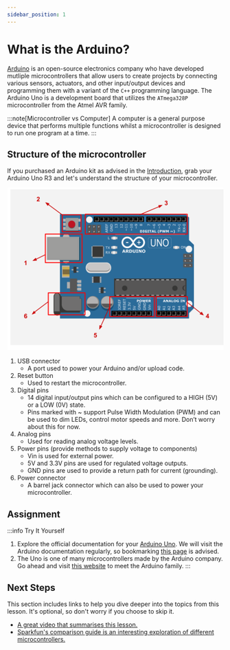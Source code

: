 ```yaml
---
sidebar_position: 1
---
```


# What is the Arduino?

[Arduino](https://en.wikipedia.org/wiki/Arduino) is an open-source electronics company who have developed mutliple microcontrollers that allow users to create projects by connecting various sensors, actuators, and other input/output devices and programming them with a variant of the `C++` programming language. The Arduino Uno is a development board that utilizes the `ATmega328P` microcontroller from the Atmel AVR family. 

:::note[Microcontroller vs Computer]
A computer is a general purpose device that performs multiple functions whilst a microcontroller is designed to run one program at a time. 
:::

## Structure of the microcontroller

If you purchased an Arduino kit as advised in the [Introduction](intro.md/hardware), grab your Arduino Uno R3 and let's understand the structure of your microcontroller. 

![Arduino microcontroller structure](img/arduino-structure.png)

1. USB connector
    - A port used to power your Arduino and/or upload code.
2. Reset button
    - Used to restart the microcontroller.
3. Digital pins
    - 14 digital input/output pins which can be configured to a HIGH (5V) or a LOW (0V) state.
    - Pins marked with ~ support Pulse Width Modulation (PWM) and can be used to dim LEDs, control motor speeds and more. Don’t worry about this for now.
4. Analog pins
    - Used for reading analog voltage levels.
5. Power pins (provide methods to supply voltage to components) 	
    - Vin is used for external power.
    - 5V and 3.3V pins are used for regulated voltage outputs.
    - GND pins are used to provide a return path for current (grounding).
6. Power connector 
    - A barrel jack connector which can also be used to power your microcontroller.

## Assignment 

:::info Try It Yourself
1. Explore the official documentation for your [Arduino Uno](https://docs.arduino.cc/hardware/uno-rev3/). We will visit the Arduino documentation regularly, so bookmarking [this page](https://docs.arduino.cc/) is advised. 
2. The Uno is one of many microcontrollers made by the Arduino company. Go ahead and visit [this website](https://dronebotworkshop.com/meet-the-arduino-family/) to meet the Arduino family.
::: 

## Next Steps

This section includes links to help you dive deeper into the topics from this lesson. It's optional, so don't worry if you choose to skip it.

- [A great video that summarises this lesson.](https://www.youtube.com/watch?v=HIXnwFB902M)
- [Sparkfun's comparison guide is an interesting exploration of different microcontrollers.](https://www.youtube.com/watch?v=hjRSwBcLcSU)